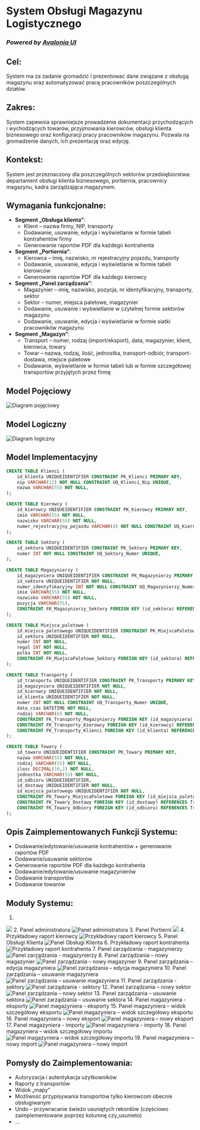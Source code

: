 # System Obsługi Magazynu Logistycznego

### *Powered by [Avalonia UI](https://github.com/AvaloniaUI/Avalonia)*

## Cel:
System ma za zadanie gromadzić i prezentować dane związane z obsługą magazynu oraz automatyzować pracę pracowników poszczególnych działów.

## Zakres:
System zapewnia sprawniejsze prowadzenie dokumentacji przychodzących i wychodzących towarów, przyjmowania kierowców, obsługi klienta biznesowego oraz konfiguracji pracy pracowników magazynu. Pozwala na gromadzenie danych, ich prezentację oraz edycję.

## Kontekst:
System jest przeznaczony dla poszczególnych sektorów przedsiębiorstwa: departament obsługi klienta biznesowego, portiernia, pracownicy magazynu, kadra zarządzająca magazynem.

## Wymagania funkcjonalne:
- **Segment „Obsługa klienta”**:
  - Klient – nazwa firmy, NIP, transporty
  - Dodawanie, usuwanie, edycja i wyświetlanie w formie tabeli kontrahentów firmy
  - Generowanie raportów PDF dla każdego kontrahenta
- **Segment „Portiernia”**:
  - Kierowca – imię, nazwisko, nr rejestracyjny pojazdu, transporty
  - Dodawanie, usuwanie, edycja i wyświetlanie w formie tabeli kierowców
  - Generowanie raportów PDF dla każdego kierowcy
- **Segment „Panel zarządzania”**:
  - Magazynier – imię, nazwisko, pozycja, nr identyfikacyjny, transporty, sektor
  - Sektor – numer, miejsca paletowe, magazynier
  - Dodawanie, usuwanie i wyświetlanie w czytelnej formie sektorów magazynu
  - Dodawanie, usuwanie, edycja i wyświetlanie w formie siatki pracowników magazynu
- **Segment „Magazyn”**:
  - Transport – numer, rodzaj (import/eksport), data, magazynier, klient, kierowca, towary
  - Towar – nazwa, rodzaj, ilość, jednostka, transport-odbiór, transport-dostawa, miejsce paletowe
  - Dodawanie, wyświetlanie w formie tabeli lub w formie szczegółowej transportów przyjętych przez firmę

## Model Pojęciowy

![Diagram pojęciowy](./docs/pojeciowy.png)

## Model Logiczny

![Diagram logiczny](./docs/logiczny.png)

## Model Implementacyjny

```sql
CREATE TABLE Klienci (
    id_klienta UNIQUEIDENTIFIER CONSTRAINT PK_Klienci PRIMARY KEY,
    nip VARCHAR(12) NOT NULL CONSTRAINT UQ_Klienci_Nip UNIQUE,
    nazwa VARCHAR(55) NOT NULL,
);

CREATE TABLE Kierowcy (
    id_kierowcy UNIQUEIDENTIFIER CONSTRAINT PK_Kierowcy PRIMARY KEY,
    imie VARCHAR(55) NOT NULL,
    nazwisko VARCHAR(55) NOT NULL,
    numer_rejestracyjny_pojazdu VARCHAR(8) NOT NULL CONSTRAINT UQ_Kierowcy_NumerRejestracyjny UNIQUE,
);

CREATE TABLE Sektory (
    id_sektora UNIQUEIDENTIFIER CONSTRAINT PK_Sektory PRIMARY KEY,
    numer INT NOT NULL CONSTRAINT UQ_Sektory_Numer UNIQUE,
);

CREATE TABLE Magazynierzy (
    id_magazyniera UNIQUEIDENTIFIER CONSTRAINT PK_Magazynierzy PRIMARY KEY,
    id_sektora UNIQUEIDENTIFIER NOT NULL,
    numer_identyfikacyjny INT NOT NULL CONSTRAINT UQ_Magazynierzy_NumerIdentyfikacyjny UNIQUE,
    imie VARCHAR(55) NOT NULL,
    nazwisko VARCHAR(55) NOT NULL,
    pozycja VARCHAR(55),
    CONSTRAINT FK_Magazynierzy_Sektory FOREIGN KEY (id_sektora) REFERENCES Sektory(id_sektora)
);

CREATE TABLE Miejsca_paletowe (
    id_miejsca_paletowego UNIQUEIDENTIFIER CONSTRAINT PK_MiejscaPaletowe PRIMARY KEY,
    id_sektora UNIQUEIDENTIFIER NOT NULL,
    numer INT NOT NULL,
    regal INT NOT NULL,
    polka INT NOT NULL,
    CONSTRAINT FK_MiejscaPaletowe_Sektory FOREIGN KEY (id_sektora) REFERENCES Sektory(id_sektora)
);

CREATE TABLE Transporty (
    id_transportu UNIQUEIDENTIFIER CONSTRAINT PK_Transporty PRIMARY KEY,
    id_magazyniera UNIQUEIDENTIFIER NOT NULL,
    id_kierowcy UNIQUEIDENTIFIER NOT NULL,
    id_klienta UNIQUEIDENTIFIER NOT NULL,
    numer INT NOT NULL CONSTRAINT UQ_Transporty_Numer UNIQUE,
    data_czas DATETIME NOT NULL,
    rodzaj VARCHAR(6) NOT NULL,
    CONSTRAINT FK_Transporty_Magazynierzy FOREIGN KEY (id_magazyniera) REFERENCES Magazynierzy(id_magazyniera),
    CONSTRAINT FK_Transporty_Kierowcy FOREIGN KEY (id_kierowcy) REFERENCES Kierowcy(id_kierowcy),
    CONSTRAINT FK_Transporty_Klienci FOREIGN KEY (id_klienta) REFERENCES Klienci(id_klienta)
);

CREATE TABLE Towary (
    id_towaru UNIQUEIDENTIFIER CONSTRAINT PK_Towary PRIMARY KEY,
    nazwa VARCHAR(55) NOT NULL,
    rodzaj VARCHAR(55) NOT NULL,
    ilosc DECIMAL(10,2) NOT NULL,
    jednostka VARCHAR(55) NOT NULL,
    id_odbioru UNIQUEIDENTIFIER,
    id_dostawy UNIQUEIDENTIFIER NOT NULL,
    id_miejsca_paletowego UNIQUEIDENTIFIER NOT NULL,
    CONSTRAINT FK_Towary_MiejscaPaletowe FOREIGN KEY (id_miejsca_paletowego) REFERENCES Miejsca_paletowe(id_miejsca_paletowego),
    CONSTRAINT FK_Towary_Dostawy FOREIGN KEY (id_dostawy) REFERENCES Transporty(id_transportu),
    CONSTRAINT FK_Towary_Odbiory FOREIGN KEY (id_odbioru) REFERENCES Transporty(id_transportu)
);
```

## Opis Zaimplementowanych Funkcji Systemu:
  - Dodawanie/edytowanie/usuwanie kontrahentów + generowanie raportów PDF
  - Dodawanie/usuwanie sektorów
  - Generowanie raportów PDF dla każdego kontrahenta
  - Dodawanie/edytowanie/usuwanie magazynierów
  - Dodawanie transportów
  - Dodawanie towarów

## Moduły Systemu:
  1. 
![](./docs/1.png)
  2. Panel administratora
![Panel administratora](./docs/2.png)
  3. Panel Portierni
![](./docs/3.png)
  4. Przykładowy raport kierowcy
![Przykładowy raport kierowcy](./docs/4.png)
  5. Panel Obsługi Klienta
![Panel Obsługi Klienta](./docs/5.png)
  6. Przykładowy raport kontrahenta
![Przykładowy raport kontrahenta](./docs/6.png)
  7. Panel zarządzania - magazynierzy
![Panel zarządzania - magazynierzy](./docs/7.png)
  8. Panel zarządzania – nowy magazynier
![Panel zarządzania – nowy magazynier](./docs/8.png)
  9. Panel zarządzania – edycja magazyniera
![Panel zarządzania – edycja magazyniera](./docs/9.png)
  10. Panel zarządzania – usuwanie magazyniera
![Panel zarządzania – usuwanie magazyniera](./docs/10.png)
  11. Panel zarządzania - sektory
![Panel zarządzania - sektory](./docs/11.png)
  12. Panel zarządzania – nowy sektor
![Panel zarządzania – nowy sektor](./docs/12.png)
  13. Panel zarządzania – usuwanie sektora
![Panel zarządzania – usuwanie sektora](./docs/13.png)
  14. Panel magazyniera - eksporty
![Panel magazyniera - eksporty](./docs/14.png)
  15. Panel magazyniera – widok szczegółowy eksportu
![Panel magazyniera – widok szczegółowy eksportu](./docs/15.png)
  16. Panel magazyniera – nowy eksport
![Panel magazyniera – nowy eksport](./docs/16.png)
  17. Panel magazyniera - importy
![Panel magazyniera - importy](./docs/17.png)
  18. Panel magazyniera – widok szczegółowy importu
![Panel magazyniera – widok szczegółowy importu](./docs/18.png)
  19. Panel magazyniera – nowy import
![Panel magazyniera – nowy import](./docs/19.png)

## Pomysły do Zaimplementowania:
  - Autoryzacja i autentykacja użytkowników
  - Raporty z transportów
  - Widok „mapy”
  - Możliwość przypisywania transportów tylko kierowcom obecnie obsługiwanym
  - Undo – przywracanie świeżo usuniętych rekordów (częściowo zaimplementowane poprzez kolumnę czy_usunieto)
  - ...